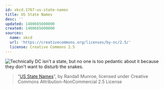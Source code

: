 ```yaml
---
id: xkcd.1767-us-state-names
title: US State Names
desc: ''
updated: 1480665600000
created: 1480665600000
sources:
  name: xkcd
  url: 'https://creativecommons.org/licenses/by-nc/2.5/'
  license: Creative Commons 2.5
---
```

![Technically DC isn't a state, but no one is too pedantic about it because they don't want to disturb the snakes.](https://imgs.xkcd.com/comics/us_state_names.png)
> "[US State Names](https://xkcd.com/1767/)", by Randall Munroe, licensed under Creative Commons Attribution-NonCommercial 2.5 License
